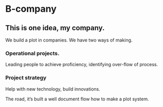 # B-company


## This is one idea, my company.
We build a plot in companies. We have two ways of making.

### Operational projects.
Leading people to achieve proficiency, identifying over-flow of process.
### Project strategy
Help with new technology, build innovations.

The road, it’s built a well document flow how to make a plot system.
